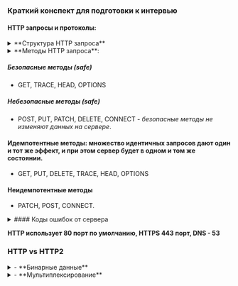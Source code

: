 ### Краткий конспект для подготовки к интервью

#### HTTP запросы и протоколы:

<details>
<summary>**Структура HTTP запроса**</summary>

1. Стартовая строка с адресом для запроса, и тип сообщения. Указывается метод, который определяет действия при получении этого сообщения.

2. Заголовки (Headers), в которых прописаны определённые параметры сообщения. Например, может быть напрямую задан язык.

3. Тело запроса (Request Body), текст сообщения — данные, которые передаются. Например, файлы, отправляемые на сервер.

_У HTTP есть расширение — протокол HTTPS. Буква S в аббревиатуре означает Secure._

</details>

<details>
<summary>**Методы HTTP запроса**:</summary>

1. _GET_ - для запроса данных с сервера (не содержит тела запроса, но на сервере можно настроить и с телом - но это не валидно с точки зрения REST). Не изменяет данные на сервере, сохраняется историей браузера. **Ограничен 2048 символами** - включая квери параметры. _Кешируется, можно сохранять в закладки, не безопасен для пересылки данных_
   _Неидемпотентный метод_. По умолчанию используется при клике на сабмит формы.

2. _POST_ - отправка данных, создание или обновление ресурса. Данные передаются через тело запроса. Обязателен ответ от сервера - или с сохраненной записью или с ИД или новой ссылкой и т.д. _Неидемпотенттный_ **при отправке множества запросов с одними и теми же данными создаст разный эффект**, т.е. - будут другие ИД у записей в БД или создастся дубликаты и т.д. _Не кешируется, не сохраняется браузером, нет ограничений по длине тела запроса_

3. _PUT_ - создание или обновление ресурса. Отличие от POST - не требует ответа от сервера - полностью перезаписывает данные. _Идемпотентный_ - т.е. **при отправке множества идентичных запросов жедает такой же эффект - как и при отпраке одного**.

4. _PATCH_ - обновление ресурса. Отличие от PUT - **можно обновлять частично**, в зависимости от отправляемых данных. _Идемпотентный_ - задуман _как идемпотентный_, но фактическая реализация может отличаться. На практике _рекомендуется реализовывать запросы PATCH идемпотентным образом_, чтобы обеспечить согласованное поведение на сервере и в БД.

5. _DELETE_ - eудаление ресурса или данных. Тело запроса отсутствует, нужен только идентификатор ресурса.

6. _HEAD_ - идентичен GET запросу, но бех ответа со стороны сервера. Так называемый _Preflight_ запрос - т.е. используется для предзапроса, передавая информацию о предстоящем запросе. Просто возвращает метаданные о ресурсе на сервере. Возвращает все заголовки, связанные с ресурсом по заданному URL, но фактически не возвращает ресурс.
   В основном используется для проверки:

- размера ресурса на сервере;
- существует ли ресурс на сервере;
- дата последнего изменения ресурса;
- срок действия кэшированного ресурса на сервере.

7. _OPTIONS_ - метод HTTP OPTIONS возвращает список поддерживаемых и разрешенных методов, параметры и требования для конкретных ресурсов и возможностей сервера, не предпринимая никаких действий с ресурсом и не запрашивая его. В ответе в хедере Allow могут указываться разрешенные методы HTTP, в заголовках для CORS также разрешенные CORS. По соображениям безопасности, когда отправляем данные на другой домен (междоменные запросы), браузеры обычно отправляют «Preflight» запрос HTTP OPTIONS на сервер перед отправкой туда данных. Не содержит тело запроса, может иметь ответ от сервера. _Безопасный, идемпотентный_

8. _TRACE_ - используется _для диагностики, отладки и устранения неполадок_. Он просто возвращает диагностическую трассировку, в которой регистрируются данные цикла запрос-ответ.Содержимое трассировки часто представляет собой просто ответное эхо от сервера различных заголовков запросов, отправленных клиентом.

9. _CONNECT_ - запускает двустороннюю связь с запрошенным ресурсом . Его можно использовать для открытия туннеля для доступа к сайтам, использующим TLS(HTTPS). Клиент запрашивает прокси-сервер HTTP туннелировать TCP- соединение до желаемого пункта назначения. Затем прокси-сервер устанавливает соединение от имени клиента. После установления соединения прокси-сервер продолжает ретранслировать поток TCP клиенту и обратно. Пошаговый метод, не имеет тела запроса, без ответа, не кешируется, небезопасный, неидемпотентный. Иногда требует специфичных заголовков Proxy-Authorization.

A HEAD request is useful for checking what a GET request will return before actually making a GET request - a HEAD request can read the Content-Length header to check the size of the file, without actually downloading the file

</details>

##### Безопасные методы (safe)

- GET, TRACE, HEAD, OPTIONS

##### Небезопасные методы (safe)

- POST, PUT, PATCH, DELETE, CONNECT - _безопасные методы не изменяют данных на сервере_.

#### Идемпотентные методы: множество идентичных запросов дают один и тот же эффект, и при этом сервер будет в одном и том же состоянии.

- GET, PUT, DELETE, TRACE, HEAD, OPTIONS

#### Неидемпотентные методы

- PATCH, POST, CONNECT.

<details>
<summary>#### Коды ошибок от сервера</summary>

- 1xx. Информационные 100 - 199

- 2xx. Успешные 200 - 299

- 3xx. Перенаправления 300 - 399

- 4xx. Клиентские ошибки 400 - 499

- 5xx. Серверные ошибки 500 - 599

</details>

**HTTP использует 80 порт по умолчанию, HTTPS 443 порт, DNS - 53**

### HTTP vs HTTP2

<details>
<summary>- **Бинарные данные**</summary>

В HTTP данные передаются серверу в формате текста - не производительный вариант.

HTTP/2 использует бинарный формат (машинный код). Данные меньше размером, скорость передачи и парсинга выше. Браузеры с поддержкой HTTP/2 кодируют запросы в бинарный формат перед отправкой, а сервер обрабатывает запрос и декодирует.

</details>
<details>
<summary>- **Мультиплексирование**</summary>
<details>
Схема работы упрощенно сайта: GET-запрос → возвращает HTML-страницу → подключает доп ресурсы: js, css, картинки, шрифты --> сайт становится интерактивным для пользователя.

В HTTP/1.0 для загрузки каждого ресурса устанавливалось новое TCP/IP соединение. HTTP/1.1 принёс keep-alive, позволил загружать множество ресурсов в рамках одного соединения. Это значительно увеличило производительность протокола. Загрузка ресурса была последовательной (waterfall): нельзя получить следующий ресурс, пока не получен предыдущий. Т.е. зависший запрос блокирует отправку всех остальных.

В HTTP/2 вся информация бьётся на бинарные кусочки — фреймы. Они собираются в потоки - streams, для каждого запрашиваемого ресурса создаётся отдельный stream. Данные передаюся вперемешку в одном TCP/IP соединении. Принимающая сторона самостоятельно соберёт все фреймы из одного потока и обработает их. Клиент теперь может прервать получение одного потока, не закрывая соединение.

</details>
<details>
<summary>- **Сжатие заголовков через HPACK**</summary>

Раньше сжатие тела и заголовков происходило на уровне TLS. Это более низкий уровень по отношению к HTTP (микс транспортного уровня и уровня приложения). Он не знает, какой тип данных сжимает, и жмёт все через gzip.

Алгоритм сжатия был подвержен атакам типа CRIME3 и в результате злоумышленники получали авторизационные куки из сжатых заголовков. Поэтому многие сети блокировали сжатие заголовков, чтобы защитить пользователей от атак.

HTTP/2 представили новый алгоритм сжатия заголовков HPACK4. Он не использует DEFLATE и заточен под эффективную защиту от CRIME-атак. С ним новая версия HTTP стала производительнее и безопаснее.

</details>
<details>
<summary>- **Приоритизация потоков**</summary>

Управление порядком обработки и передачи потоков данных на одном соединении. Улучшает производительность, управление ресурсами эффективнее, гибкий контроль рендеринг страницы.

При отправке параллельных запросов на сервер клиент может расставить приоритеты ответов. Присваивается каждому потоку вес от 1 до 256. Чем выше вес, тем выше приоритет. Потоки могут быть связаны с ресурсами на сервере: изображениями, CSS-файлами, HTML-страницами и др.

Сервер обрабатывает данные с более высоким приоритетом, даже если это не первый поток, который был отправлен. Клиент может указывать также зависимости между потоками. Тогда сервер создаёт дерево зависимостей, которое определяет порядок получения данных.

</details>

- **Server push**

Функция, кот. позволяет серверу начать передачу ресурсов на клиент ещё до запроса.

<details>
<summary>**Как это работает:**</summary>

Клиент отправляет запрос --> GET /index.html. --> cервер определяет, что будет нужно для полной загрузки страницы. Например, CSS, JS и изображения --> сервер создаёт множество потоков данных и начинает отправлять эти ресурсы через Server Push на клиент, даже если он ещё не запросил их --> Клиент получает ресурсы и может начать их загрузку, даже если они не запрошены явно.

Server Push использует механизмы мультиплексирования и приоритизации потоков.
Но Server Push _эффективен, только если сервер точно знает, какие ресурсы нужны для загрузки страницы_. Иначе случится ненужная передача ресурсов и ухудшение производительности.

</details>
### HTTPv.3 - ключевые особенности

HTTP2 использует TCP (или TLS - for secure), HTTP3 - транспортный протокол под названием QUIC - отличается от TCP по ключевым пунктам, поэтому использовать поверх него HTTP/2 очень сложно.
Поэтому HTTP/3 — изменение HTTP/2 для адаптации к новому протоколу QUIC.
**_Расшифровка_ Quick UDP Internet Connections**

1. **TCP**
   1.1 _TCP требует рукопожатие для установки нового соеинения (handshake), для проверки, что клиент и сервер существуют и готовы обмениваться данными. Если клиент и сервер находятся далеко, время кругового пути - затраченное на отправку синрала и получения отчета о его доставке (round-trip time, RTT) может составить более 100 мс, что приводит к ощутимым задержкам._
   1.2 _TCP_ передает все, как один «файл», даже для нескольких файлов одновременно (например, загружаем страницу с несколькими ресурсами). Т.е. это задержки при передаче в случае сбоя в очереди (head-of-line (HoL) blocking).

**по факту поэтому HTTP/3 могли назвать _HTTP/2-over-QUIC_**

2. **QUIC** _находится поверх UDP протокола транспортного уровня_
   2.1 это универсальный транспортный протокол. QUIC работает поверх ещё одного протокола — UDP (_отличие от TCP в параллельной загрузке данных и из неблокировании, даже если они потерялись, удобно для видео хостингов - не важно с какого места начать передачу и т.д._). QUIC может быть и отдельным протоколом, но тогда, как и для обновления _TCP_: нудно обновить все устройства в интернете для работы с QUIC. Поэтому его разместили поверх UDP.
   2.2 использует подтверждение полученных пакетов и повторные передачи, чтобы добрать то, что потерялось - т.е. _блокирует не всю передачу данных - а только тот поток, где потерялись - потом их дошлет_.
   2.3 QUIC глубоко интегрирован с TLS - т.е. работает только с TLS, поддерживает несколько независимых потоков байтов, использует идентификаторы соединений, использует фреймы.
   **Т.е. HTTP3 по умолчанию зашифрован**
   2.4 Поддерживает миграцию соединений - т.е. соединения могут дольше оставаться активными. QUIC вводит новую концепцию — **идентификатор соединения CID**. Каждому соединению между двумя конечными точками помимо четырёх параметров (ранее в _TCP_ это были _IP-адрес клиента_ + _порт клиента_ + -IP-адрес сервера* + *порт сервера\*) присваивается уникальный номер. Поскольку **CID** определяется на транспортном уровне в самом QUIC.
   Ранее при перемещении между сетями - в TCP - перезапускалось соединение при перемещении сервера или клиента (изменении одного из 4-х указанных параметров). QUIC меняет CID при каждом переходе в новую сеть - для избежания хакерских атак. Но клиент и сервер "знают" общий список рандомно генерируемых CID, которые связаны с одним и тем же соединением - поэтому соединение не переустанавливается (сервер и клиент сверяют доступные CID).
   2.5 Гибкость и простота развития QUIC - занимает переход на него и развитие меньше времени.

3. - **Сжатие заголовков через QPACK**

4. Более быстрое установление соединения - _из-за сокращенного механизма рукопожатий_ теперь шифрование части ключа уже происходит на сервере и клиенте. За счет этого проходит сразу обмен данными, т.е. нулевое время прохождения туда и обратно (0-RTT).
5. Контроль и восстановление перегрузок

6. HTTP/3 имеет более высокую пропускную способность - из-за мультиплексирования запросов по одному соединению.

### Способы отмены запроса

##### Abort Controller - для fetch больше всего делается

- для таких целей существует специальный встроенный объект: AbortController, для отмены не только fetch, но и других асинхронных задач:

1. - создаем объект

```javascript
const controller = new AbortController();
```

Экземпляр имеет единственный метод abort() и единственное свойство signal.
_При вызове abort():_ генерируется событие с именем abort на объекте controller.signal
_свойство controller.signal.aborted становится равным true_ 2. Чтобы узнать о вызове abort(), ставим обработчики на controller.signal, чтобы отслеживать его.

```javascript
const controller = new AbortController();
const signal = controller.signal;

signal.addEventListener('abort', callback);
```

3. Вызываем метод _abort()_ - где необходимо

```javascript
const controller = new AbortController();
const signal = controller.signal;

signal.addEventListener('abort', callback);

controller.abort(); //здесь выполнится callback
```

4. Для fetch-запроса из браузерного API есть доп. опция signal? рядом с хедером и т.д.

```javascript
const controller = new AbortController();
fetch(url, {
  signal: controller.signal,
});
```

5. Вызываем событие и fetch отменится - и промис завершится с ошибкой - которую надо отловить

```javascript
controller.abort();
```

**AbortController** масштабируемый - т.е. может отменить несколько фетч запросов сразу

```javascript
const urls = ['url/1','url/2'...];

const controller = new AbortController();

const fetchList = urls.map(url => fetch(url, {
  signal: controller.signal
}));

const results = await Promise.all(fetchJobs);

// вызов controller.abort() прервёт все вызовы fetch сразу и завершит ошибкой
// обработка ошибки от вызова abort()
catch(err) {
  if (err.name == 'AbortError') {
    errorCallback();
  } else {
    throw err;
  }
}
```

**соответственно, если надо управлять гибко отменой - надо создать несколько объектов abortController**

##### `abort()` в объекте запроса - для старого XMLHttpRequest.

##### Промисы и async/await:

При использовании промисов или async/await, можно использовать Promise.race, чтобы создать гонку между промисом запроса и промисом отмены. Как только промис отмены выполнится первым, вы сможете обработать отмену запроса.

```javascript

```

##### Использование Axios (или других HTTP клиентов):

- Некоторые HTTP клиенты, такие как Axios, предоставляют встроенные методы для отмены запросов.

```javascript
import axios from 'axios';

const cancelTokenController = axios.CancelToken.source();

axios
  .get('https://api.example.com/data', { cancelToken: cancelTokenController.token })
  .then((response) => {
    console.log(response.data);
  })
  .catch((error) => {
    if (axios.isCancel(error)) {
      console.log('Request cancelled:', error.message);
    } else {
      console.log('Error:', error.message);
    }
  });

cancelTokenController.cancel('Request cancelled manually'); //cancel event
```

### Объекты в JS

<details>
<summary>Методы объектов</summary>

- **Создание объектов**

```javascript
const obj = {}; // литеральная запись - прямое создание
const obj2 = new Obj(); // с помощью конструктора
/*
Несмотря на то, что obj и obj2 неизменные, свойства объекта можно менять, т.к. объект хранится по ссылке. Изменение внутреннего состояния не изменяет ссылку.
Но нельзя перезаписать объект obj2='other type' //TypeError: Assignment to constant variable
*/
function FuncConstructor(prop1, prop2) {
  //функция-конструктор
  this.key1 = prop1;
  this.key2 = prop2;
}
/* is the same as implicitly {
	const this={};
	{body function}
	return this;
}*/
// обязательно вызывать только с new - если вызвать без new - просто вернет undefined;
class ObjCreator {
  constructor(prop1, prop2) {
    this.key1 = prop1;
    this.key2 = prop2;
  }
  //come methods
  sayHi() {
    return `Hi user ${this.key1}`;
  }
}
//современный синтаксис - класс вместо функции конструктора
// в данном случае вернет при вызове без new - TypeError - нельзя вызывать класс без new!!!

//Использование метода Object.create
const newObj = Object.create(prototype, props); //мы можем передать прототип - т.е. тот объект, от которого наследуемся - и таким образом мы получим доступ к его свойствам
//props - это обязательно объект с ключами и значениями

const newObj = Object.create({}, { user: 'user' }); //к пустому объекту добавим св-во user

//можно добавлять дескрипторы свойств
const newObj = Object.create({}, { name: { value: 'user', enumarable: false, writable: true, configurable: false } });
//или включать геттеры и сеттеры
const newObj = Object.create(
  {},
  {
    name: {
      value: '',
      enumarable: false,
      writable: true,
      configurable: false,
      get: function () {},
      set: function () {},
    },
  }
);

//через Object.defineProperty(); || Object.defineProperties();
const obj1=Object.defineProperty({}, 'user', {get:, set:, descriptors: writanle,enumarable,configurable});
```

- удаление свойств: - удаляет свойство объекта - при образении к такому св-ву вернется undefined - как и у любошо несуществующего св-ва

- более структурно см. (Дескрипторы на learnJS)[https://learn.javascript.ru/descriptors-getters-setters]

```javascript
delete object.someProperty;
delete object['property'];
```

- новый синтаксис объявления свойств (_касаемо методов_):

```javascript
const obj = {
  name: 'defaultName',
  sayHi: function () {
    console.log('hi');
  },
}; // old
const objNew = {
  name: 'defaultName',
  sayHi() {
    console.log('hi');
  },
}; //new
//when we have variables
const name = 'name';
const lastName = 'lastName';
const objShort = {
  name,
  lastName,
};
//the same as {name: name, lastName:lastName};
```

- обращение к св-ву объекта через `. obj.prop` или через квадратные скобки - удобно для переменных или составных свойств (типа класса в ДОМ узлах) `obj[property] или obj['complete__className-prop']`

- _ограничения_ - ключи - только строки или символы, значения - любой тип данных;

</details>

<details>
<summary>Копирование объектов в JS</summary>

1. `Object.assign(target, source1,...,sourceN)`;
   где target - целевой объект - source - объект(ы) из которого копируются свойства.
   - копирует _только перечисляемые и собственные свойства_ _из исходного_ объекта _в целевой_ объект. Он использует [[Get]]-источник и [[Set]]-цель, поэтому будет вызывать геттеры и сеттеры . В итоге метод _просто присваивает_ свойства, а _не копирует или определяет новые_.
     Для копирования определений свойств (включая их перечисляемость) в прототипы надо использовать `Object.getOwnPropertyDescriptor()` - **возвращает объект со всеми флагами и дескрипторами указанного свойства объекта** - в и `Object.defineProperty()` - для переопределнеия свойства с его конфигурацией.
     **осуществляет только поверхностное копирование**
2. _spread_ - оператор
   `const obj={...source}` - _только поверхностное копирование_

3. сторонние библиотеки - (`cloneDeep from lodash`) - полное копирование объекта

4. `JSON.parse(JSON.stringify(obj))` - _полное копирование_ - но некорректно копирует методы, массивы
   Не обрабатывает _несериализуемых данные_: примитив undefined, функция, symbol - при вызове JSON.stringify получаем undefined.

- если такие параметры будут в массиве, то такие значения будут превращены в null;
- если в объекте: такие значения будут опущены, а symbol если он является ключом объекта будет проигнорирован.
</details>

5. Собственная функция копирования с рекурсивным обходом всех ключей

#### Функция structuredClone()

<details>
<summary>Глубокое копирование объектов в JS</summary>

`structuredClone` является встроенным методом, который позволяет создавать глубокую копию объекта или сложной структуры данных - т.е. объекта window или global nodeJS. Предоставляется `Web API` в современных браузерах. Рекурсивно клонирует свойства и вложенные объекты.

**Пример**

```javascript
const originalObject = {
  name: 'John',
  age: 30,
  addresses: [{ street: '123 Main St', city: 'New York' }],
};

const clonedObject = window.structuredClone(originalObject) || structuredClone(originalObject);
```

**Ограничения**

- Функции и методы не клонируются;

- некоторые свойства, как символы или свойства с круговыми ссылками, не могут быть сериализованы и исключаются во время процесса клонирования. Полученная копия не будет содержать эти свойства.

- Узлы DOM и сложные встроенные объекты: File или Blob.

Для большей инфорации см. (Доку от MDN)[https://developer.mozilla.org/en-US/docs/Web/API/structuredClone]

</details>

### Функции и контекст выполнения

Сущуствует три вида контекста выполнения:

- Глобальный контекст - существует всегда - неможет быть больше одного такого контекста;
- Контекст выполнения функции - создается в момент вызова какой-то функции - для каждой функции свой контекст выполнения;
- Котекст выполнения функции _eval_ - деприкейтел в JS - из-за уязвимости.

**JS хранит и отслеживает контексты в стеке вызовов - _call stack_** - LIFO - структура (последний пришел, первый вышел) - после выполнения функции ее контекст удаляется - и переходим к контексту, находящемуся под ней.

_Создание контекста выполнения_

- Определяется this и осуществляется привязка this (this binding);
- Создаётся компонент LexicalEnvironment;
- Создаётся компонент VariableEnvironment;
  Условно 'под капотом'

```javascript
ExecutionContext={
	ThisBinding=<this value>,
	LexicalEnvironment={...},
	VariableEnvironment={...},
}
```

**Способы привязки контекста**

1. привязка через new

```javascript
function Foo(a){
	this.a=a;
}

var foo=new Foo(4);
foo.a=? //4
```

2. явная привязка (call, apply, bind)

```javascript
function foo(a){
	console.log(this.a);
}
const obj2={a:6};


foo.call(obj2, a)=? //6 - obj2 - указываем, какой контекст привязывать для foo, след.аргумент - переменная
//call, apply - сразу же вызывают функцию с указанными аргументами, bind - только привязывает контекст и устанавливает аргументы для функции, но не вызывает ее
```

3. неявная привязка

```javascript
function foo(a){
	console.log(this.a);
}
const obj2={a:2, foo: foo};


obj2.foo()=? //2  - в данном случае контекст - это объект до точки.
```

4. неявная привязка

```javascript
function foo(a){
	console.log(this.a);
}
var a=2;


foo()=? //2  - в данном случае контекст - зависит от окружения функции - и берется из вне - т.е., для глобальной функции - это window - браузер, global - node, 'use srtict' - undefined.
```

**Приоритет привязок - именно такой, как и указано в номерах привязок - и перебить их нельзя - т.е. привязка работает _только один раз_**

- иными словами **Один раз привязанный контекст не может быть “перепривязан” снова.**

- _call_ vs _apply_ - различие только в том, что apply принимает аргументы в виде массива, call - через запятую в виде последоваьельности `call(ctx, arg1,arg2,...,argN)` `apply(ctx, [arg1,arg2,...,argN])`

<details>
<summary>Коньекст вызова стрелочной функции</summary>

- Особенности стрелочной функции

1. синтаксис - более сокращенный

```javascript
const foo = (arg) => {
  //body
  return smth;
};
// сокращенно если нет тела функции
const foo = (arg1, arg2) => smth;
// если только один аргумент, то еще проще (скобки опускаются)
// const foo = arg2 => smth; - но рекомендуется все равно оборачивать - для большей читаемости кода
```

2. нет своего контекста this - т.е. контекст берется из контекста родителя в момент определения функции
3. нет псевдомассива arguments
4. не может быть конструктором (нельзя вызвать с new, нет метода super)

**Стрелочные функции всегда используют this окружающего контекста!**

</details>

#### Структуры данных в JS

1. Массивы

_Массивы в JS являются “неправильными”_ - это спископодобные объекты, чьи прототипы содержат методы для операций обхода и изменения массива.

- совмещают в себе функции сразу нескольких структур данных - не так как в других языках программирования.
  **упорядоченные списки** - каждый элемент имеет свой индекс и доступ к нему по индексу
  **объекты** - массивы имеют свои свойства, как и у объекта - типа length, можно задавать массиву свои свойства

```javascript
const arr = ['a', 'b', 'c'];
arr.prop1 = 'value1'; // валидно 0 но свойство не доступно в цикле for .. of .. - только для fot .. in..

for (const key in arr) {
  console.log(key);
  console.log(arr[key]);
}

for (const digit of arr) {
  console.log(digit);
}
```

**Динамические массивы:** В JS массивы могут изменять размер во время выполнения программы, добавляя новые элементы или удаляя существующие. _Ни размер JS-массива, ни типы его элементов_ **не являются фиксированными**. Размер массива может увеличиваться и уменьшаться в любое время, то нет гарантии, что массив окажется _плотным (т.е. заполненным полностью - **в отличие от разряженного**)_.

В других языках программирования длина массива должна быть неизменной. Для того, чтобы добавить элемент в массив, нужно создать новый массив длиннее старого на 1 элемент, затем скопировать в него все значения старого массива и в качестве последнего элемента указать новое значение.
**Ассоциативные массивы:** В JS массивы могут быть _ассоциативными_, где в качестве индексов могут использоваться не только числа, но и строки или символы. Это позволяет создавать массивы, в которых каждому элементу присваивается уникальный ключ.
`const arr=[['key1','value1'],['key2','value2'],...,['keyN', 'valueN']]`
_но лучше для этого использовать специальные типы данных_ - объекты, Мар.

- массив может содержать ращличные типы данных - как примитивы, так и другие объекты, массивы.
